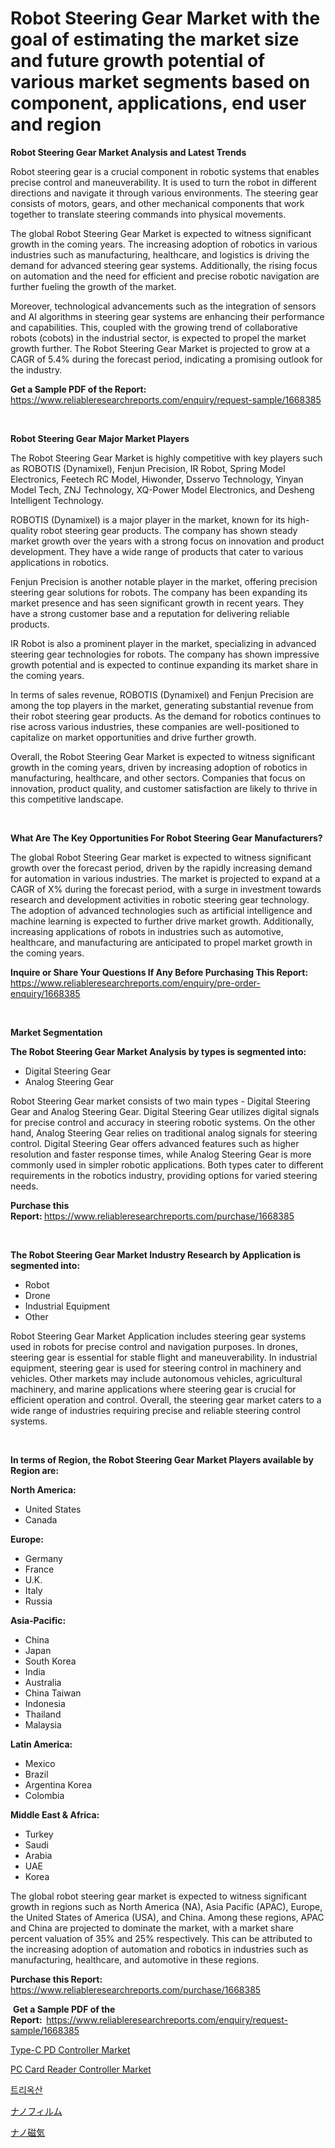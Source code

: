 <p><h1>Robot Steering Gear Market with the goal of estimating the market size and future growth potential of various market segments based on component, applications, end user and region</h1></p><p><strong>Robot Steering Gear Market Analysis and Latest Trends</strong></p>
<p><p>Robot steering gear is a crucial component in robotic systems that enables precise control and maneuverability. It is used to turn the robot in different directions and navigate it through various environments. The steering gear consists of motors, gears, and other mechanical components that work together to translate steering commands into physical movements.</p><p>The global Robot Steering Gear Market is expected to witness significant growth in the coming years. The increasing adoption of robotics in various industries such as manufacturing, healthcare, and logistics is driving the demand for advanced steering gear systems. Additionally, the rising focus on automation and the need for efficient and precise robotic navigation are further fueling the growth of the market.</p><p>Moreover, technological advancements such as the integration of sensors and AI algorithms in steering gear systems are enhancing their performance and capabilities. This, coupled with the growing trend of collaborative robots (cobots) in the industrial sector, is expected to propel the market growth further. The Robot Steering Gear Market is projected to grow at a CAGR of 5.4% during the forecast period, indicating a promising outlook for the industry.</p></p>
<p><strong>Get a Sample PDF of the Report:&nbsp;</strong> <a href="https://www.reliableresearchreports.com/enquiry/request-sample/1668385">https://www.reliableresearchreports.com/enquiry/request-sample/1668385</a></p>
<p>&nbsp;</p>
<p><strong>Robot Steering Gear Major Market Players</strong></p>
<p><p>The Robot Steering Gear Market is highly competitive with key players such as ROBOTIS (Dynamixel), Fenjun Precision, IR Robot, Spring Model Electronics, Feetech RC Model, Hiwonder, Dsservo Technology, Yinyan Model Tech, ZNJ Technology, XQ-Power Model Electronics, and Desheng Intelligent Technology. </p><p>ROBOTIS (Dynamixel) is a major player in the market, known for its high-quality robot steering gear products. The company has shown steady market growth over the years with a strong focus on innovation and product development. They have a wide range of products that cater to various applications in robotics.</p><p>Fenjun Precision is another notable player in the market, offering precision steering gear solutions for robots. The company has been expanding its market presence and has seen significant growth in recent years. They have a strong customer base and a reputation for delivering reliable products.</p><p>IR Robot is also a prominent player in the market, specializing in advanced steering gear technologies for robots. The company has shown impressive growth potential and is expected to continue expanding its market share in the coming years.</p><p>In terms of sales revenue, ROBOTIS (Dynamixel) and Fenjun Precision are among the top players in the market, generating substantial revenue from their robot steering gear products. As the demand for robotics continues to rise across various industries, these companies are well-positioned to capitalize on market opportunities and drive further growth.</p><p>Overall, the Robot Steering Gear Market is expected to witness significant growth in the coming years, driven by increasing adoption of robotics in manufacturing, healthcare, and other sectors. Companies that focus on innovation, product quality, and customer satisfaction are likely to thrive in this competitive landscape.</p></p>
<p>&nbsp;</p>
<p><strong>What Are The Key Opportunities For Robot Steering Gear Manufacturers?</strong></p>
<p><p>The global Robot Steering Gear market is expected to witness significant growth over the forecast period, driven by the rapidly increasing demand for automation in various industries. The market is projected to expand at a CAGR of X% during the forecast period, with a surge in investment towards research and development activities in robotic steering gear technology. The adoption of advanced technologies such as artificial intelligence and machine learning is expected to further drive market growth. Additionally, increasing applications of robots in industries such as automotive, healthcare, and manufacturing are anticipated to propel market growth in the coming years.</p></p>
<p><strong>Inquire or Share Your Questions If Any Before Purchasing This Report:</strong> <a href="https://www.reliableresearchreports.com/enquiry/pre-order-enquiry/1668385">https://www.reliableresearchreports.com/enquiry/pre-order-enquiry/1668385</a></p>
<p>&nbsp;</p>
<p><strong>Market Segmentation</strong></p>
<p><strong>The Robot Steering Gear Market Analysis by types is segmented into:</strong></p>
<p><ul><li>Digital Steering Gear</li><li>Analog Steering Gear</li></ul></p>
<p><p>Robot Steering Gear market consists of two main types - Digital Steering Gear and Analog Steering Gear. Digital Steering Gear utilizes digital signals for precise control and accuracy in steering robotic systems. On the other hand, Analog Steering Gear relies on traditional analog signals for steering control. Digital Steering Gear offers advanced features such as higher resolution and faster response times, while Analog Steering Gear is more commonly used in simpler robotic applications. Both types cater to different requirements in the robotics industry, providing options for varied steering needs.</p></p>
<p><strong>Purchase this Report:&nbsp;</strong><a href="https://www.reliableresearchreports.com/purchase/1668385">https://www.reliableresearchreports.com/purchase/1668385</a></p>
<p>&nbsp;</p>
<p><strong>The Robot Steering Gear Market Industry Research by Application is segmented into:</strong></p>
<p><ul><li>Robot</li><li>Drone</li><li>Industrial Equipment</li><li>Other</li></ul></p>
<p><p>Robot Steering Gear Market Application includes steering gear systems used in robots for precise control and navigation purposes. In drones, steering gear is essential for stable flight and maneuverability. In industrial equipment, steering gear is used for steering control in machinery and vehicles. Other markets may include autonomous vehicles, agricultural machinery, and marine applications where steering gear is crucial for efficient operation and control. Overall, the steering gear market caters to a wide range of industries requiring precise and reliable steering control systems.</p></p>
<p>&nbsp;</p>
<p><strong>In terms of Region, the Robot Steering Gear Market Players available by Region are:</strong></p>
<p>
    <p> <strong> North America: </strong>
        <ul>
            <li>United States</li>
            <li>Canada</li>
        </ul>
        </p> 
    <p> <strong> Europe: </strong>
        <ul>
            <li>Germany</li>
            <li>France</li>
            <li>U.K.</li>
            <li>Italy</li>
            <li>Russia</li>
        </ul>
        </p> 
    <p> <strong> Asia-Pacific: </strong>
        <ul>
            <li>China</li>
            <li>Japan</li>
            <li>South Korea</li>
            <li>India</li>
            <li>Australia</li>
            <li>China Taiwan</li>
            <li>Indonesia</li>
            <li>Thailand</li>
            <li>Malaysia</li>
        </ul>
        </p> 
    <p> <strong> Latin America: </strong>
        <ul>
            <li>Mexico</li>
            <li>Brazil</li>
            <li>Argentina Korea</li>
            <li>Colombia</li>
        </ul>
        </p> 
    <p> <strong> Middle East & Africa: </strong>
        <ul>
            <li>Turkey</li>
            <li>Saudi</li>
            <li>Arabia</li>
            <li>UAE</li>
            <li>Korea</li>
        </ul>
    </p>
    </p>
<p><p>The global robot steering gear market is expected to witness significant growth in regions such as North America (NA), Asia Pacific (APAC), Europe, the United States of America (USA), and China. Among these regions, APAC and China are projected to dominate the market, with a market share percent valuation of 35% and 25% respectively. This can be attributed to the increasing adoption of automation and robotics in industries such as manufacturing, healthcare, and automotive in these regions.</p></p>
<p><strong>Purchase this Report: </strong><a href="https://www.reliableresearchreports.com/purchase/1668385">https://www.reliableresearchreports.com/purchase/1668385</a></p>
<p>&nbsp;<strong>Get a Sample PDF of the Report:&nbsp;&nbsp;</strong><a href="https://www.reliableresearchreports.com/enquiry/request-sample/1668385">https://www.reliableresearchreports.com/enquiry/request-sample/1668385</a></p>
<p><strong></strong></p>
<p><p><a href="https://github.com/Hazelklievgspy6vdcsmu106w/Market-Research-Report-List-1/blob/main/type-c-pd-controller-market.md">Type-C PD Controller Market</a></p><p><a href="https://github.com/lubmix/Market-Research-Report-List-2/blob/main/pc-card-reader-controller-market.md">PC Card Reader Controller Market</a></p><p><a href="https://github.com/GabrielBlanda5656/Market-Research-Report-List-1/blob/main/442164413425.md">트리옥산</a></p><p><a href="https://github.com/lrlmopnhwd79300/Market-Research-Report-List-1/blob/main/636393514298.md">ナノフィルム</a></p><p><a href="https://github.com/EstelWisozk1/Market-Research-Report-List-1/blob/main/423460814299.md">ナノ磁気</a></p></p>